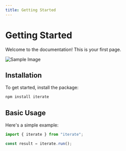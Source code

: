 ```yaml
---
title: Getting Started
---
```


# Getting Started

Welcome to the documentation! This is your first page.

![Sample Image](/backend/assets/nick.png)

## Installation

To get started, install the package:

```bash
npm install iterate
```

## Basic Usage

Here's a simple example:

```javascript
import { iterate } from "iterate";

const result = iterate.run();
```
